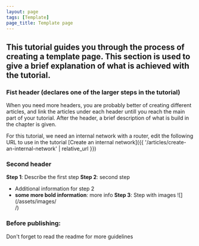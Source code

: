 ```yaml
---
layout: page
tags: [Template]
page_title: Template page
---
```


This tutorial guides you through the process of creating a template page. 
This section is used to give a brief explanation of what is achieved with the tutorial.
---


### Fist header (declares one of the larger steps in the tutorial)
When you need more headers, you are probably better of creating different articles, and link the articles under each header untill you reach the main part of your tutorial.
After the header, a brief description of what is build in the chapter is given. 

For this tutorial, we need an internal network with a router, edit the following URL to use in the tutorial
[Create an internal network]({{ '/articles/create-an-internal-network' | relative_url }})



### Second header
**Step 1**: Describe the first step
**Step 2**: second step
* Additional information for step 2
* **some more bold information**: more info
**Step 3**: Step with images
![<Image description>](/assets/images/<article name>/<image name>)


### Before publishing:

Don't forget to read the readme for more guidelines

